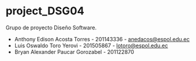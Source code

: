 ﻿# project_DSG04
Grupo de proyecto Diseño Software. 
- Anthony Edison Acosta Torres - 201143336 - anedacos@espol.edu.ec
- Luis Oswaldo Toro Yerovi - 201505867 - lotoro@espol.edu.ec
- Bryan Alexander Paucar Gorozabel - 201122870